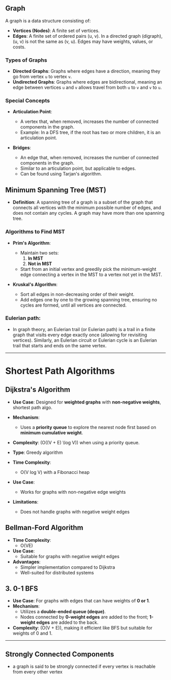 ## Graph

A graph is a data structure consisting of:

- **Vertices (Nodes)**: A finite set of vertices.
- **Edges**: A finite set of ordered pairs (u, v). In a directed graph (digraph), (u, v) is not the same as (v, u). Edges may have weights, values, or costs.

### Types of Graphs

- **Directed Graphs**: Graphs where edges have a direction, meaning they go from vertex `u` to vertex `v`.
- **Undirected Graphs**: Graphs where edges are bidirectional, meaning an edge between vertices `u` and `v` allows travel from both `u` to `v` and `v` to `u`.

### Special Concepts

- **Articulation Point**: 
  - A vertex that, when removed, increases the number of connected components in the graph. 
  - Example: In a DFS tree, if the root has two or more children, it is an articulation point.

- **Bridges**:
  - An edge that, when removed, increases the number of connected components in the graph. 
  - Similar to an articulation point, but applicable to edges.
  - Can be found using Tarjan's algorithm.

## Minimum Spanning Tree (MST)

- **Definition**: A spanning tree of a graph is a subset of the graph that connects all vertices with the minimum possible number of edges, and does not contain any cycles. A graph may have more than one spanning tree.

### Algorithms to Find MST

- **Prim's Algorithm**:
  - Maintain two sets: 
    1. **In MST**
    2. **Not in MST**
  - Start from an initial vertex and greedily pick the minimum-weight edge connecting a vertex in the MST to a vertex not yet in the MST.

- **Kruskal's Algorithm**:
  - Sort all edges in non-decreasing order of their weight.
  - Add edges one by one to the growing spanning tree, ensuring no cycles are formed, until all vertices are connected.


### Eulerian path:
- In graph theory, an Eulerian trail (or Eulerian path) is a trail in a finite graph that visits every edge exactly once (allowing for revisiting vertices). Similarly, an Eulerian circuit or Eulerian cycle is an Eulerian trail that starts and ends on the same vertex. 

---

# Shortest Path Algorithms

## Dijkstra's Algorithm
- **Use Case**: Designed for **weighted graphs** with **non-negative weights**, shortest path algo.
- **Mechanism**: 
  - Uses a **priority queue** to explore the nearest node first based on **minimum cumulative weight**.
- **Complexity**: \(O((V + E) \log V)\) when using a priority queue.

- **Type**: Greedy algorithm
- **Time Complexity**: 
  - O(V log V) with a Fibonacci heap
- **Use Case**: 
  - Works for graphs with non-negative edge weights
- **Limitations**: 
  - Does not handle graphs with negative weight edges

## Bellman-Ford Algorithm
- **Time Complexity**: 
  - O(VE)
- **Use Case**: 
  - Suitable for graphs with negative weight edges
- **Advantages**:
  - Simpler implementation compared to Dijkstra
  - Well-suited for distributed systems

## 3. 0-1 BFS
- **Use Case**: For graphs with edges that can have weights of **0 or 1**.
- **Mechanism**: 
  - Utilizes a **double-ended queue (deque)**.
  - Nodes connected by **0-weight edges** are added to the front; **1-weight edges** are added to the back.
- **Complexity**: \(O(V + E)\), making it efficient like BFS but suitable for weights of 0 and 1.

---

## Strongly Connected Components
-  a graph is said to be strongly connected if every vertex is reachable from every other vertex